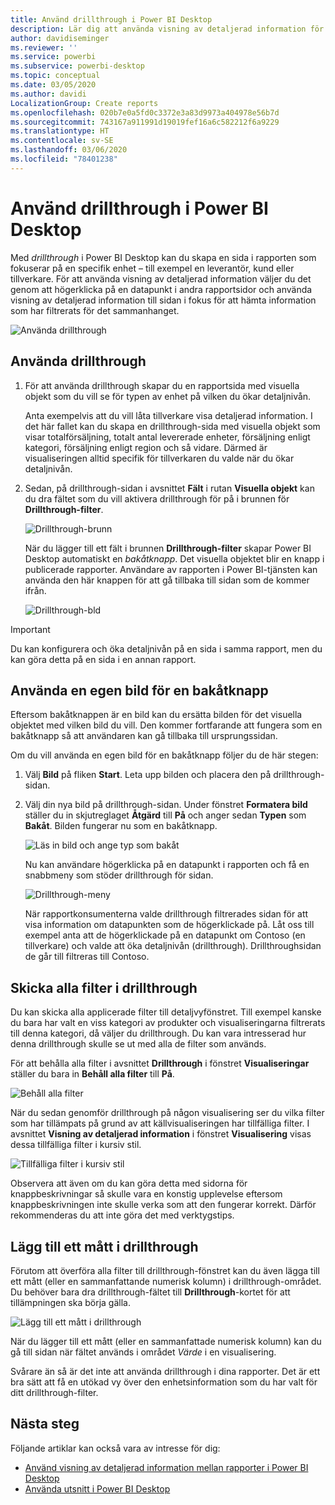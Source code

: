 ```yaml
---
title: Använd drillthrough i Power BI Desktop
description: Lär dig att använda visning av detaljerad information för att öka detaljnivån för data på en ny rapportsida i Power BI Desktop
author: davidiseminger
ms.reviewer: ''
ms.service: powerbi
ms.subservice: powerbi-desktop
ms.topic: conceptual
ms.date: 03/05/2020
ms.author: davidi
LocalizationGroup: Create reports
ms.openlocfilehash: 020b7e0a5fd0c3372e3a83d9973a404978e56b7d
ms.sourcegitcommit: 743167a911991d19019fef16a6c582212f6a9229
ms.translationtype: HT
ms.contentlocale: sv-SE
ms.lasthandoff: 03/06/2020
ms.locfileid: "78401238"
---
```

# <a name="use-drillthrough-in-power-bi-desktop"></a>Använd drillthrough i Power BI Desktop
Med *drillthrough* i Power BI Desktop kan du skapa en sida i rapporten som fokuserar på en specifik enhet – till exempel en leverantör, kund eller tillverkare. För att använda visning av detaljerad information väljer du det genom att högerklicka på en datapunkt i andra rapportsidor och använda visning av detaljerad information till sidan i fokus för att hämta information som har filtrerats för det sammanhanget.

![Använda drillthrough](media/desktop-drillthrough/drillthrough_01.png)

## <a name="using-drillthrough"></a>Använda drillthrough
1. För att använda drillthrough skapar du en rapportsida med visuella objekt som du vill se för typen av enhet på vilken du ökar detaljnivån. 

    Anta exempelvis att du vill låta tillverkare visa detaljerad information. I det här fallet kan du skapa en drillthrough-sida med visuella objekt som visar totalförsäljning, totalt antal levererade enheter, försäljning enligt kategori, försäljning enligt region och så vidare. Därmed är visualiseringen alltid specifik för tillverkaren du valde när du ökar detaljnivån.

2. Sedan, på drillthrough-sidan i avsnittet **Fält** i rutan **Visuella objekt** kan du dra fältet som du vill aktivera drillthrough för på i brunnen för **Drillthrough-filter**.

    ![Drillthrough-brunn](media/desktop-drillthrough/drillthrough_02.png)

    När du lägger till ett fält i brunnen **Drillthrough-filter** skapar Power BI Desktop automatiskt en *bakåtknapp*. Det visuella objektet blir en knapp i publicerade rapporter. Användare av rapporten i Power BI-tjänsten kan använda den här knappen för att gå tillbaka till sidan som de kommer ifrån.

    ![Drillthrough-bld](media/desktop-drillthrough/drillthrough_03.png)

> [!IMPORTANT]
> Du kan konfigurera och öka detaljnivån på en sida i samma rapport, men du kan göra detta på en sida i en annan rapport.  



## <a name="use-your-own-image-for-a-back-button"></a>Använda en egen bild för en bakåtknapp    
 Eftersom bakåtknappen är en bild kan du ersätta bilden för det visuella objektet med vilken bild du vill. Den kommer fortfarande att fungera som en bakåtknapp så att användaren kan gå tillbaka till ursprungssidan. 

Om du vill använda en egen bild för en bakåtknapp följer du de här stegen:

1. Välj **Bild** på fliken **Start**. Leta upp bilden och placera den på drillthrough-sidan.

2. Välj din nya bild på drillthrough-sidan. Under fönstret **Formatera bild** ställer du in skjutreglaget **Åtgärd** till **På** och anger sedan **Typen** som **Bakåt**. Bilden fungerar nu som en bakåtknapp.

    ![Läs in bild och ange typ som bakåt](media/desktop-drillthrough/drillthrough_05.png)

    
     Nu kan användare högerklicka på en datapunkt i rapporten och få en snabbmeny som stöder drillthrough för sidan. 

    ![Drillthrough-meny](media/desktop-drillthrough/drillthrough_04.png)

    När rapportkonsumenterna valde drillthrough filtrerades sidan för att visa information om datapunkten som de högerklickade på. Låt oss till exempel anta att de högerklickade på en datapunkt om Contoso (en tillverkare) och valde att öka detaljnivån (drillthrough). Drillthroughsidan de går till filtreras till Contoso.

## <a name="pass-all-filters-in-drillthrough"></a>Skicka alla filter i drillthrough

Du kan skicka alla applicerade filter till detaljvyfönstret. Till exempel kanske du bara har valt en viss kategori av produkter och visualiseringarna filtrerats till denna kategori, då väljer du drillthrough. Du kan vara intresserad hur denna drillthrough skulle se ut med alla de filter som används.

För att behålla alla filter i avsnittet **Drillthrough** i fönstret **Visualiseringar** ställer du bara in **Behåll alla filter** till **På**. 

![Behåll alla filter](media/desktop-drillthrough/drillthrough_06.png)


När du sedan genomför drillthrough på någon visualisering ser du vilka filter som har tillämpats på grund av att källvisualiseringen har tillfälliga filter. I avsnittet **Visning av detaljerad information** i fönstret **Visualisering** visas dessa tillfälliga filter i kursiv stil. 

![Tillfälliga filter i kursiv stil](media/desktop-drillthrough/drillthrough_07.png)

Observera att även om du kan göra detta med sidorna för knappbeskrivningar så skulle vara en konstig upplevelse eftersom knappbeskrivningen inte skulle verka som att den fungerar korrekt. Därför rekommenderas du att inte göra det med verktygstips.

## <a name="add-a-measure-to-drillthrough"></a>Lägg till ett mått i drillthrough

Förutom att överföra alla filter till drillthrough-fönstret kan du även lägga till ett mått (eller en sammanfattande numerisk kolumn) i drillthrough-området. Du behöver bara dra drillthrough-fältet till **Drillthrough**-kortet för att tillämpningen ska börja gälla. 

![Lägg till ett mått i drillthrough](media/desktop-drillthrough/drillthrough_08.png)

När du lägger till ett mått (eller en sammanfattade numerisk kolumn) kan du gå till sidan när fältet används i området *Värde* i en visualisering.

Svårare än så är det inte att använda drillthrough i dina rapporter. Det är ett bra sätt att få en utökad vy över den enhetsinformation som du har valt för ditt drillthrough-filter.

## <a name="next-steps"></a>Nästa steg

Följande artiklar kan också vara av intresse för dig:

* [Använd visning av detaljerad information mellan rapporter i Power BI Desktop](desktop-cross-report-drill-through.md)
* [Använda utsnitt i Power BI Desktop](visuals/power-bi-visualization-slicers.md)

